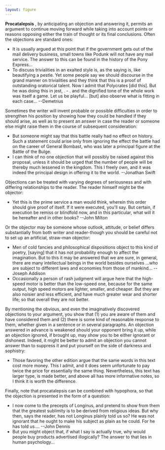 ```yaml
---
layout: figure
---
```


**Procatalepsis** , by anticipating an objection and answering it, permits an argument to continue moving forward while taking into account points or reasons opposing either the train of thought or its final conclusions. Often the objections are standard ones:

 - It is usually argued at this point that if the government gets out of the mail delivery business, small towns like Podunk will not have any mail service. The answer to this can be found in the history of the Pony Express...
 - To discuss trivialities in an exalted style is, as the saying is, like beautifying a pestle. Yet some people say we should discourse in the grand manner on trivialities and they think that this is a proof of outstanding oratorical talent. Now I admit that Polycrates [did this]. But he was doing this in jest, . - . and the dignified tone of the whole work was itself a game. Let us be playful... [but] also observe what is fitting in each case... --Demetrius

Sometimes the writer will invent probable or possible difficulties in order to strengthen his position by showing how they could be handled if they should arise, as well as to present an answer in case the reader or someone else might raise them in the course of subsequent consideration:

 - But someone might say that this battle really had no effect on history. Such a statement could arise only from ignoring the effect the battle had on the career of General Bombast, who was later a principal figure at the Battle of the Bulge.
 - I can think of no one objection that will possibly be raised against this proposal, unless it should be urged that the number of people will be thereby much lessened in the kingdom. This I freely own, and it was indeed the principal design in offering it to the world. --Jonathan Swift

Objections can be treated with varying degrees of seriousness and with differing relationships to the reader. The reader himself might be the objector:

 - Yet this is the prime service a man would think, wherein this order should give proof of itself. If it were executed, you'll say. But certain, if execution be remiss or blindfold now, and in this particular, what will it be hereafter and in other books? --John Milton

Or the objector may be someone whose outlook, attitude, or belief differs substantially from both writer and reader-though you should be careful not to set up an artificial, straw-man objector:

 - Men of cold fancies and philosophical dispositions object to this kind of poetry, [saying] that it has not probability enough to affect the imagination. But to this it may be answered that we are sure, in general, there are many intellectual beings in the world besides ourselves ...who are subject to different laws and economies from those of mankind... --Joseph Addison
 - Occasionally a person of rash judgment will argue here that the high-speed motor is better than the low-speed one, because for the same output, high speed motors are lighter, smaller, and cheaper. But they are also noisier and less efficient, and have much greater wear and shorter life; so that overall they are not better.

By mentioning the obvious, and even the imaginatively discovered objections to your argument, you show that (1) you are aware of them and have considered them and (2) there is some kind of reasonable response to them, whether given in a sentence or in several paragraphs. An objection answered in advance is weakened should your opponent bring it up, while an objection ignored, if brought up, may show you to be either ignorant or dishonest. Indeed, it might be better to admit an objection you cannot answer than to suppress it and put yourself on the side of darkness and sophistry:

 - Those favoring the other edition argue that the same words in this text cost more money. This I admit, and it does seem unfortunate to pay twice the price for essentially the same thing. Nevertheless, this text has larger type, is made better, and above all has more informative notes, so I think it is worth the difference.

Finally, note that procatalepsis can be combined with hypophora, so that the objection is presented in the form of a question:

 - I now come to the precepts of Longinus, and pretend to show from them that the greatest sublimity is to be derived from religious ideas. But why then, says the reader, has not Longinus plainly told us so? He was not ignorant that he ought to make his subject as plain as he could. For he has told us.... --John Dennis
 - But you might object that, if what I say is actually true, why would people buy products advertised illogically? The answer to that lies in human psychology...